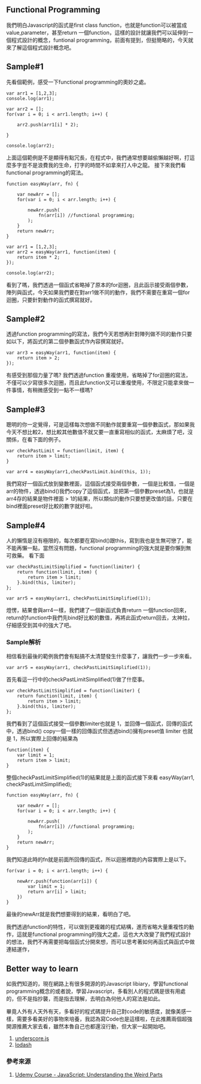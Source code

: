 ## Functional Programming

我們明白Javascript的函式是first class function，也就是function可以被當成value,parameter，甚至return 一個function，這樣的設計就讓我們可以延伸到一個程式設計的概念，funtional programming，前面有提到，但挺簡略的，今天就來了解這個程式設計概念吧。

## Sample#1 
先看個範例，感受一下functional programming的奧妙之處。

```
var arr1 = [1,2,3];
console.log(arr1);

var arr2 = [];
for(var i = 0; i < arr1.length; i++) {

	arr2.push(arr1[i] * 2);

}

console.log(arr2);
```

上面這個範例是不是顯得有點冗長，在程式中，我們通常想要越偷懶越好啊，打這麼多字豈不是浪費我的生命，打字的時間不如拿來打人中之龍。 接下來我們看functional programming的寫法。

```
function easyWay(arr, fn) {

	var newArr = [];
	for(var i = 0; i < arr.length; i++) {

		newArr.push( 
			fn(arr[i]) //functional programming;
		);
	}
	return newArr;
}

var arr1 = [1,2,3];
var arr2 = easyWay(arr1, function(item) {
	return item * 2;
});

console.log(arr2);
```

看到了嗎，我們透過一個函式省略掉了原本的for迴圈，且此函示接受兩個參數，陣列與函式，今天如果我們要在對arr1做不同的動作，我們不需要在重寫一個for迴圈，只要針對動作的函式撰寫就好。 


## Sample#2
透過function programming的寫法，我們今天若想再針對陣列做不同的動作只要如以下，將函式的第二個參數函式作內容撰寫就好。

```
var arr3 = easyWay(arr1, function(item) {
	return item > 2;
});
```

有感受到那個力量了嗎? 我們透過function 重複使用，省略掉了for迴圈的寫法，不僅可以少寫很多次迴圈，而且此function又可以重複使用，不限定只能拿來做一件事情，有稍微感受到一點不一樣嗎?

## Sample#3
聰明的你一定覺得，可是這樣每次想做不同動作就要重寫一個參數函式，那如果我今天不想比較2，想比較其他數值不就又要一直重寫相似的函式，太麻煩了吧，沒關係，在看下面的例子。


```
var checkPastLimit = function(limit, item) {
	return item > limit;
}

var arr4 = easyWay(arr1,checkPastLimit.bind(this, 1));
```

我們寫好一個函式放到變數裡面，這個函式接受兩個參數，一個是比較值，一個是arr的物件，透過bind()我們copy了這個函式，並把第一個參數preset為1，也就是arr4存的結果是物件裡面 > 1的結果，所以類似的動作只要想更改值的話，只要在bind裡面preset好比較的數字就好啦。

## Sample#4
人的懶惰是沒有極限的，每次都要在寫bind()跟this，寫到我也是生無可戀了，能不能再懶一點，當然沒有問題，functional programming的強大就是要你懶到無可救藥。 看下面

```
var checkPastLimitSimplified = function(limiter) {
	return function(limit, item) {
		return item > limit;
	}.bind(this, limiter);
};

var arr5 = easyWay(arr1, checkPastLimitSimplified(1));
```

燈愣，結果會與arr4一樣，我們建了一個新函式負責return 一個function回來，return的function中我們先bind好比較的數值，再將此函式return回去，太神拉，仔細感受到其中的強大了吧。

### Sample解析
相信看到最後的範例我們會有點搞不太清楚發生什麼事了，讓我們一步一步來看。

```
var arr5 = easyWay(arr1, checkPastLimitSimplified(1));
```

首先看這一行中的checkPastLimitSimplified(1)做了什麼事。

```
var checkPastLimitSimplified = function(limiter) {
	return function(limit, item) {
		return item > limit;
	}.bind(this, limiter);
};
```

我們看到了這個函式接受一個參數limiter也就是 1，並回傳一個函式，回傳的函式中，透過bind() copy一個一樣的回傳函式但透過bind()擁有preset值 limiter 也就是 1，所以實際上回傳的結果為

```
function(item) {
	var limit = 1;
	return item > limit;
}
```
整個checkPastLimitSimplified(1)的結果就是上面的函式接下來看
easyWay(arr1, checkPastLimitSimplified);

```
function easyWay(arr, fn) {

	var newArr = [];
	for(var i = 0; i < arr.length; i++) {

		newArr.push( 
			fn(arr[i]) //functional programming;
		);
	}
	return newArr;
}
```

我們知道此時的fn就是前面所回傳的函式，所以迴圈裡跑的內容實際上是以下。

```
for(var i = 0; i < arr1.length; i++) {

	newArr.push(function(arr[i]) {
		var limit = 1;
		return arr[i] > limit;
	})
}
```

最後的newArr就是我們想要得到的結果，看明白了吧。

我們透過function的特性，可以做到更複雜的程式結構，進而省略大量重複性的動作，這就是functional programming的強大之處，這也大大改變了我們程式設計的想法，我們不再需要把每個函式分開來想，而可以思考著如何再函式與函式中做連結運作，

## Better way to learn
如我們知道的，現在網路上有很多開源的的Javascript libiary，學習functional programming概念的或者說，學習Javascript，多看別人的程式碼是很有用處的，但不是指抄襲，而是指去理解，去明白為何他人的寫法是如此。

畢竟人外有人天外有天，多看好的程式碼提升自己對code的敏感度，就像美感一樣，需要多看美好的事物來培養，我認為寫Code也是這樣啦，在此推薦兩個超強開源推薦大家去看，雖然本魯自己也都還沒行動，但大家一起開始吧。

1. [underscore.js](http://underscorejs.org/docs/underscore.html)
2. [lodash](https://github.com/lodash/lodash)

### 參考來源
1.  [Udemy Course - JavaScript: Understanding the Weird Parts](https://www.udemy.com/understand-javascript/learn/v4/overview)
